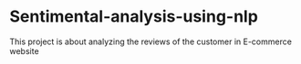 # Sentimental-analysis-using-nlp
This project is about analyzing the reviews of the customer in E-commerce website
